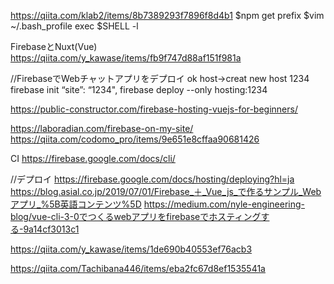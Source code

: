 https://qiita.com/klab2/items/8b7389293f7896f8d4b1
$npm get prefix
$vim ~/.bash_profile
exec $SHELL -l

FirebaseとNuxt(Vue)
https://qiita.com/y_kawase/items/fb9f747d88af151f981a

//FirebaseでWebチャットアプリをデプロイ ok
host->creat new host 1234
firebase init
“site”: “1234",
firebase deploy --only hosting:1234

https://public-constructor.com/firebase-hosting-vuejs-for-beginners/

https://laboradian.com/firebase-on-my-site/
https://qiita.com/codomo_pro/items/9e651e8cffaa90681426

CI
https://firebase.google.com/docs/cli/

//デプロイ
https://firebase.google.com/docs/hosting/deploying?hl=ja
https://blog.asial.co.jp/2019/07/01/Firebase_＋_Vue_js_で作るサンプル_Webアプリ_%5B英語コンテンツ%5D
https://medium.com/nyle-engineering-blog/vue-cli-3-0でつくるwebアプリをfirebaseでホスティングする-9a14cf3013c1


https://qiita.com/y_kawase/items/1de690b40553ef76acb3

https://qiita.com/Tachibana446/items/eba2fc67d8ef1535541a
